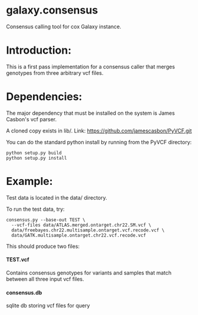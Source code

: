 galaxy.consensus
================

Consensus calling tool for cox Galaxy instance.



Introduction:
=============

This is a first pass implementation for a consensus caller that merges
genotypes from three arbitrary vcf files.


Dependencies:
=============

The major dependency that must be installed on the system is James Casbon's vcf
parser.

A cloned copy exists in lib/. Link: https://github.com/jamescasbon/PyVCF.git

You can do the standard python install by running from the PyVCF directory:

    python setup.py build
    python setup.py install


Example:
========

Test data is located in the data/ directory.

To run the test data, try:

    consensus.py --base-out TEST \
      --vcf-files data/ATLAS.merged.ontarget.chr22.SM.vcf \
      data/freebayes.chr22.multisample.ontarget.vcf.recode.vcf \
      data/GATK.multisample.ontarget.chr22.vcf.recode.vcf


This should produce two files:
#### TEST.vcf
Contains consensus genotypes for variants and samples that match between all three input vcf files.
#### consensus.db
sqlite db storing vcf files for query
